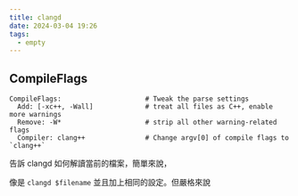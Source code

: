 ```yaml
---
title: clangd
date: 2024-03-04 19:26
tags:
  - empty
---
```

## CompileFlags
```
CompileFlags:                     # Tweak the parse settings
  Add: [-xc++, -Wall]             # treat all files as C++, enable more warnings
  Remove: -W*                     # strip all other warning-related flags
  Compiler: clang++               # Change argv[0] of compile flags to `clang++`
```

告訴 clangd 如何解讀當前的檔案，簡單來說，

像是 `clangd $filename` 並且加上相同的設定。但嚴格來說